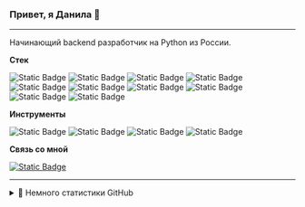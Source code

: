 ### Привет, я Данила 👋

---
Начинающий backend разработчик на Python из России.

**Стек**

![Static Badge](https://img.shields.io/badge/python-gray?logo=python&logoColor=white)
![Static Badge](https://img.shields.io/badge/html-gray?logo=HTML5&logoColor=white)
![Static Badge](https://img.shields.io/badge/django-gray?logo=django&logoColor=white)
![Static Badge](https://img.shields.io/badge/rest%20framework-gray?logo=django&logoColor=white)
![Static Badge](https://img.shields.io/badge/bootstrap-gray?logo=bootstrap&logoColor=white)
![Static Badge](https://img.shields.io/badge/postgresql-gray?logo=postgresql&logoColor=white)
![Static Badge](https://img.shields.io/badge/sqlite-gray?logo=sqlite&logoColor=white)
![Static Badge](https://img.shields.io/badge/nginx-gray?logo=nginx&logoColor=white)
![Static Badge](https://img.shields.io/badge/gunicorn-gray?logo=gunicorn&logoColor=white)
![Static Badge](https://img.shields.io/badge/pytest-gray?logo=pytest&logoColor=white)

**Инструменты**

![Static Badge](https://img.shields.io/badge/visual%20studio%20code-gray?logo=visual%20studio%20code&logoColor=white)
![Static Badge](https://img.shields.io/badge/postman-gray?logo=postman&logoColor=white)
![Static Badge](https://img.shields.io/badge/docker-gray?logo=docker&logoColor=white)
![Static Badge](https://img.shields.io/badge/git-gray?logo=git&logoColor=white)

**Связь со мной**

[![Static Badge](https://img.shields.io/badge/telegram-gray?logo=telegram&logoColor=white)](https://t.me/Wiz410)

---


<details>
<summary>👾 Немного статистики GitHub</summary>
<br/>

![GitHub stats](https://github-readme-stats.vercel.app/api?username=Wiz410&&rank_icon=github&bg_color=808080&title_color=ffffff&text_color=ffffff)
![Top Langs](https://github-readme-stats.vercel.app/api/top-langs/?username=Wiz410&layout=compact&bg_color=808080&title_color=ffffff&text_color=ffffff)

</details>
